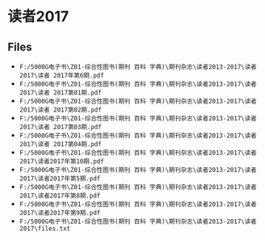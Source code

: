 # 读者2017

## Files

- `F:/5000G电子书\Z01-综合性图书(期刊 百科 字典)\期刊杂志\读者2013-2017\读者2017\读者 2017年第6期.pdf`
- `F:/5000G电子书\Z01-综合性图书(期刊 百科 字典)\期刊杂志\读者2013-2017\读者2017\读者 2017第01期.pdf`
- `F:/5000G电子书\Z01-综合性图书(期刊 百科 字典)\期刊杂志\读者2013-2017\读者2017\读者 2017第02期.pdf`
- `F:/5000G电子书\Z01-综合性图书(期刊 百科 字典)\期刊杂志\读者2013-2017\读者2017\读者 2017第03期.pdf`
- `F:/5000G电子书\Z01-综合性图书(期刊 百科 字典)\期刊杂志\读者2013-2017\读者2017\读者 2017第04期.pdf`
- `F:/5000G电子书\Z01-综合性图书(期刊 百科 字典)\期刊杂志\读者2013-2017\读者2017\读者2017年第10期.pdf`
- `F:/5000G电子书\Z01-综合性图书(期刊 百科 字典)\期刊杂志\读者2013-2017\读者2017\读者2017年第5期.pdf`
- `F:/5000G电子书\Z01-综合性图书(期刊 百科 字典)\期刊杂志\读者2013-2017\读者2017\读者2017年第8期.pdf`
- `F:/5000G电子书\Z01-综合性图书(期刊 百科 字典)\期刊杂志\读者2013-2017\读者2017\读者2017年第9期.pdf`
- `F:/5000G电子书\Z01-综合性图书(期刊 百科 字典)\期刊杂志\读者2013-2017\读者2017\files.txt`
